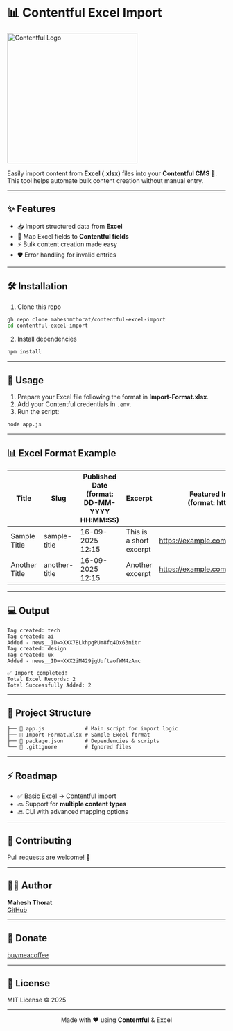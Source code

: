# 📊 Contentful Excel Import

<p>
  <img src="https://encrypted-tbn0.gstatic.com/images?q=tbn:ANd9GcT8buri8TAq9hRdlFa7_9xCejlF_-AWjXFDNg&s" alt="Contentful Logo" width="300"/>
</p>

Easily import content from **Excel (.xlsx)** files into your **Contentful CMS** 🚀.  
This tool helps automate bulk content creation without manual entry.

---

## ✨ Features

- 📥 Import structured data from **Excel**
- 🔄 Map Excel fields to **Contentful fields**
- ⚡ Bulk content creation made easy
- 🛡️ Error handling for invalid entries

---

## 🛠️ Installation

1. Clone this repo

```bash
gh repo clone maheshmthorat/contentful-excel-import
cd contentful-excel-import
```

2. Install dependencies

```bash
npm install
```

---

## 🚀 Usage

1. Prepare your Excel file following the format in **Import-Format.xlsx**.
2. Add your Contentful credentials in `.env`.
3. Run the script:

```bash
node app.js
```

---

## 📊 Excel Format Example

| Title         | Slug          | Published Date <br>(format: DD-MM-YYYY HH:MM:SS) | Excerpt                 | Featured Image <br>(format: https://) | Editor Content     | Tags       | Content Type ID<br>(contentTypeId) |
| ------------- | ------------- | ------------------------------------------------ | ----------------------- | ------------------------------------- | ---------- | ---------- | ---------------- |
| Sample Title  | sample-title  | 16-09-2025 12:15                              | This is a short excerpt | https://example.com/featured.jpg      | &lt;p&gt;Editor&lt;/p&gt;   | tech, ai   | news             |
| Another Title | another-title | 16-09-2025 12:15                              | Another excerpt         | https://example.com/featured2.jpg     | &lt;p&gt;Editor&lt;/p&gt;   | design, ux | news      |

---

## 💻 Output

```
Tag created: tech
Tag created: ai
Added - news__ID=>XXX7BLkhpgPUm8fq4Ox63nitr
Tag created: design
Tag created: ux
Added - news__ID=>XXX2iM429jgUuftaofWM4zAmc

✅ Import completed!
Total Excel Records: 2
Total Successfully Added: 2
```
---

## 📂 Project Structure

```
├── 📄 app.js             # Main script for import logic
├── 📄 Import-Format.xlsx # Sample Excel format
├── 📄 package.json       # Dependencies & scripts
└── 📄 .gitignore         # Ignored files
```

---


## ⚡ Roadmap

- ✅ Basic Excel → Contentful import
- 🔜 Support for **multiple content types**
- 🔜 CLI with advanced mapping options

---

## 🤝 Contributing

Pull requests are welcome! 🙌

---

## 👨‍💻 Author

**Mahesh Thorat**  
[GitHub](https://github.com/maheshmthorat/)

---

## 🫰 Donate
[buymeacoffee](https://buymeacoffee.com/maheshmthorat)

---

## 📜 License

MIT License © 2025

---

<p align="center">Made with ❤️ using <b>Contentful</b> & Excel</p>
